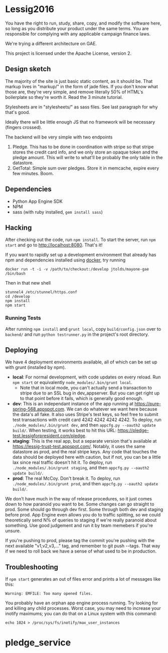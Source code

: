 # Lessig2016

You have the right to run, study, share, copy, and modify the software here, so long as you distribute your product under the same terms.  You are responsible for complying with any applicable campaign finance laws.

We're trying a different architecture on GAE.

This project is licensed under the Apache License, version 2.


## Design sketch


The majority of the site is just basic static content, as it should
be. That markup lives in "markup/" in the form of jade files. If you
don't know what those are, they're very simple, and remove literally
50% of HTML's boilerplate so they're worth it. Read the 3 minute
tutorial.

Stylesheets are in "stylesheets/" as sass files. See last paragraph
for why that's good.

Ideally there will be little enough JS that no framework will be necessary (fingers crossed).

The backend will be very simple with two endpoints

1. Pledge. This has to be done in coordination with stripe so that stripe stores the credit card info, and we only store an opaque token and the pledge amount. This will write to what'll be probably the only table in the datastore.
2. GetTotal: Simple sum over pledges. Store it in memcache, expire every few minutes. Boom.

## Dependencies

* Python App Engine SDK
* NPM
* sass (with ruby installed, `gem install sass`)

## Hacking

After checking out the code, run `npm install`. To start the server, run `npm start` and go to
[http://localhost:8080](http://localhost:8080). That's it!

If you want to rapidly set up a development environment that already has npm and
dependencies installed using [docker](https://www.docker.io/), try running

```
docker run -t -i -v /path/to/checkout:/develop jtolds/mayone-gae /bin/bash
```

Then in that new shell

```
stunnel4 /etc/stunnel/https.conf
cd /develop
npm install
npm start
```

### Running Tests

After running `npm install` and `grunt local`, copy `build/config.json` over to `backend/` and run
`python testrunner.py` in the project's root directory.


## Deploying

We have 4 deployment environments available, all of which can be set up with grunt (installed by npm).
* **local**: For normal development, with code updates on every reload. Run `npm start` or equivalently `node_modules/.bin/grunt local`.
  * Note that in local mode, you can't actually send a transaction to stripe due to an SSL bug in dev_appserver. But
    you can get right up to that point before it fails, which is generally good enough.
* **dev**: This is an independant instance of the app running at https://pure-spring-568.appspot.com. We can do
  whatever we want here because the data's all fake. It also uses Stripe's test keys, so feel free to submit test
  transactions with credit card 4242 4242 4242 4242. To deploy, run `./node_modules/.bin/grunt dev`, and then
  `appcfg.py --oauth2 update build/`.
  When testing, it works best to hit this URL: https://pledge-test.lessigforpresident.com/pledge.
* **staging**: This is the real app, but a separate version that's available at https://lessig-trust-test.appspot.com/.
  Notably, it uses the same datastore as prod, and the real stripe keys. Any code that touches
  the data should be deployed here with caution, but if not, you can be a little lax since real
  traffic doesn't hit it. To deploy, run `./node_modules/.bin/grunt staging`, and then
  `appcfg.py --oauth2 update build/`.
* **prod**: The real McCoy. Don't break it. To deploy, run `./node_modules/.bin/grunt prod`, and then
  `appcfg.py --oauth2 update build/`.

We don't have much in the way of release procedures, so it just comes down to how paranoid you want to be.
Some changes can go straight to prod. Some should go through dev first. Some through both dev and staging
before prod. App Engine even allows you do to traffic splitting, so we could theoretically send N% of
queries to staging if we're really paranoid about something. Use good judgement and run it by team memebers
if you're unsure.

If you're pushing to prod, please tag the commit you're pushing with the next available "v1,v2,v3,..." tag,
and remember to git push --tags. That way if we need to roll back we have a sense of what used to be in
production.


## Troubleshooting

If `npm start` generates an out of files error and prints a lot of messages like this:

    Warning: EMFILE: Too many opened files.

You probably have an orphan app engine process running. Try looking for and
killing any child processes. Worst case, you may need to increase your inotify
maximums; you can do that on a Linux system with this command:

    echo 1024 > /proc/sys/fs/inotify/max_user_instances
# pledge_service
